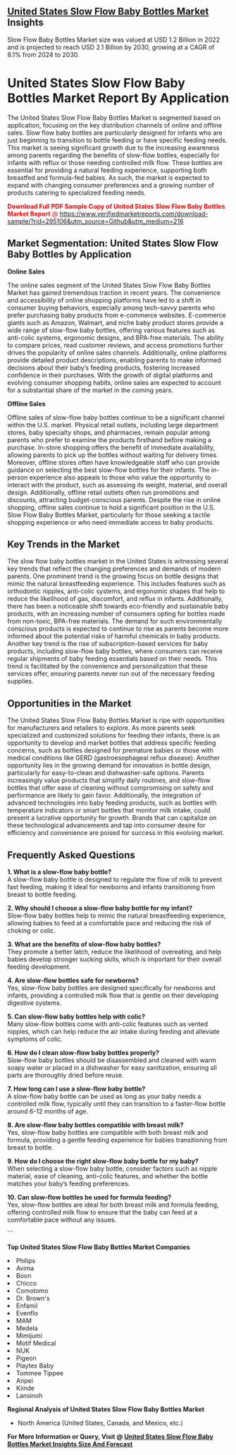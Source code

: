 <h2><a href="https://www.verifiedmarketreports.com/download-sample/?rid=295106&amp;utm_source=Github&amp;utm_medium=216" target="_blank">United States Slow Flow Baby Bottles Market</a> Insights</h2><p>Slow Flow Baby Bottles Market size was valued at USD 1.2 Billion in 2022 and is projected to reach USD 2.1 Billion by 2030, growing at a CAGR of 8.1% from 2024 to 2030.</p><p><h1>United States Slow Flow Baby Bottles Market Report By Application</h1><p>The United States Slow Flow Baby Bottles Market is segmented based on application, focusing on the key distribution channels of online and offline sales. Slow flow baby bottles are particularly designed for infants who are just beginning to transition to bottle feeding or have specific feeding needs. This market is seeing significant growth due to the increasing awareness among parents regarding the benefits of slow-flow bottles, especially for infants with reflux or those needing controlled milk flow. These bottles are essential for providing a natural feeding experience, supporting both breastfed and formula-fed babies. As such, the market is expected to expand with changing consumer preferences and a growing number of products catering to specialized feeding needs.</p><p><p><span class=""><span style="color: #ff0000;"><strong>Download Full PDF Sample Copy of United States Slow Flow Baby Bottles Market Report</strong> @ </span><a href="https://www.verifiedmarketreports.com/download-sample/?rid=295106&amp;utm_source=Github&amp;utm_medium=216" target="_blank">https://www.verifiedmarketreports.com/download-sample/?rid=295106&amp;utm_source=Github&amp;utm_medium=216</a></span></p></p><h2>Market Segmentation: United States Slow Flow Baby Bottles by Application</h2><p><strong>Online Sales</strong></p><p>The online sales segment of the United States Slow Flow Baby Bottles Market has gained tremendous traction in recent years. The convenience and accessibility of online shopping platforms have led to a shift in consumer buying behaviors, especially among tech-savvy parents who prefer purchasing baby products from e-commerce websites. E-commerce giants such as Amazon, Walmart, and niche baby product stores provide a wide range of slow-flow baby bottles, offering various features such as anti-colic systems, ergonomic designs, and BPA-free materials. The ability to compare prices, read customer reviews, and access promotions further drives the popularity of online sales channels. Additionally, online platforms provide detailed product descriptions, enabling parents to make informed decisions about their baby’s feeding products, fostering increased confidence in their purchases. With the growth of digital platforms and evolving consumer shopping habits, online sales are expected to account for a substantial share of the market in the coming years.</p><p><strong>Offline Sales</strong></p><p>Offline sales of slow-flow baby bottles continue to be a significant channel within the U.S. market. Physical retail outlets, including large department stores, baby specialty shops, and pharmacies, remain popular among parents who prefer to examine the products firsthand before making a purchase. In-store shopping offers the benefit of immediate availability, allowing parents to pick up the bottles without waiting for delivery times. Moreover, offline stores often have knowledgeable staff who can provide guidance on selecting the best slow-flow bottles for their infants. The in-person experience also appeals to those who value the opportunity to interact with the product, such as assessing its weight, material, and overall design. Additionally, offline retail outlets often run promotions and discounts, attracting budget-conscious parents. Despite the rise in online shopping, offline sales continue to hold a significant position in the U.S. Slow Flow Baby Bottles Market, particularly for those seeking a tactile shopping experience or who need immediate access to baby products.</p><h2>Key Trends in the Market</h2><p>The slow flow baby bottles market in the United States is witnessing several key trends that reflect the changing preferences and demands of modern parents. One prominent trend is the growing focus on bottle designs that mimic the natural breastfeeding experience. This includes features such as orthodontic nipples, anti-colic systems, and ergonomic shapes that help to reduce the likelihood of gas, discomfort, and reflux in infants. Additionally, there has been a noticeable shift towards eco-friendly and sustainable baby products, with an increasing number of consumers opting for bottles made from non-toxic, BPA-free materials. The demand for such environmentally conscious products is expected to continue to rise as parents become more informed about the potential risks of harmful chemicals in baby products. Another key trend is the rise of subscription-based services for baby products, including slow-flow baby bottles, where consumers can receive regular shipments of baby feeding essentials based on their needs. This trend is facilitated by the convenience and personalization that these services offer, ensuring parents never run out of the necessary feeding supplies.</p><h2>Opportunities in the Market</h2><p>The United States Slow Flow Baby Bottles Market is ripe with opportunities for manufacturers and retailers to explore. As more parents seek specialized and customized solutions for feeding their infants, there is an opportunity to develop and market bottles that address specific feeding concerns, such as bottles designed for premature babies or those with medical conditions like GERD (gastroesophageal reflux disease). Another opportunity lies in the growing demand for innovation in bottle design, particularly for easy-to-clean and dishwasher-safe options. Parents increasingly value products that simplify daily routines, and slow-flow bottles that offer ease of cleaning without compromising on safety and performance are likely to gain favor. Additionally, the integration of advanced technologies into baby feeding products, such as bottles with temperature indicators or smart bottles that monitor milk intake, could present a lucrative opportunity for growth. Brands that can capitalize on these technological advancements and tap into consumer desire for efficiency and convenience are poised for success in this evolving market.</p><h2>Frequently Asked Questions</h2><p><strong>1. What is a slow-flow baby bottle?</strong><br> A slow-flow baby bottle is designed to regulate the flow of milk to prevent fast feeding, making it ideal for newborns and infants transitioning from breast to bottle feeding.</p><p><strong>2. Why should I choose a slow-flow baby bottle for my infant?</strong><br> Slow-flow baby bottles help to mimic the natural breastfeeding experience, allowing babies to feed at a comfortable pace and reducing the risk of choking or colic.</p><p><strong>3. What are the benefits of slow-flow baby bottles?</strong><br> They promote a better latch, reduce the likelihood of overeating, and help babies develop stronger sucking skills, which is important for their overall feeding development.</p><p><strong>4. Are slow-flow bottles safe for newborns?</strong><br> Yes, slow-flow baby bottles are designed specifically for newborns and infants, providing a controlled milk flow that is gentle on their developing digestive systems.</p><p><strong>5. Can slow-flow baby bottles help with colic?</strong><br> Many slow-flow bottles come with anti-colic features such as vented nipples, which can help reduce the air intake during feeding and alleviate symptoms of colic.</p><p><strong>6. How do I clean slow-flow baby bottles properly?</strong><br> Slow-flow baby bottles should be disassembled and cleaned with warm soapy water or placed in a dishwasher for easy sanitization, ensuring all parts are thoroughly dried before reuse.</p><p><strong>7. How long can I use a slow-flow baby bottle?</strong><br> A slow-flow baby bottle can be used as long as your baby needs a controlled milk flow, typically until they can transition to a faster-flow bottle around 6-12 months of age.</p><p><strong>8. Are slow-flow baby bottles compatible with breast milk?</strong><br> Yes, slow-flow baby bottles are compatible with both breast milk and formula, providing a gentle feeding experience for babies transitioning from breast to bottle.</p><p><strong>9. How do I choose the right slow-flow baby bottle for my baby?</strong><br> When selecting a slow-flow baby bottle, consider factors such as nipple material, ease of cleaning, anti-colic features, and whether the bottle matches your baby’s feeding preferences.</p><p><strong>10. Can slow-flow bottles be used for formula feeding?</strong><br> Yes, slow-flow bottles are ideal for both breast milk and formula feeding, offering controlled milk flow to ensure that the baby can feed at a comfortable pace without any issues.</p>```</p><p><strong>Top United States Slow Flow Baby Bottles Market Companies</strong></p><div data-test-id=""><p><li>Philips</li><li> Avima</li><li> Boon</li><li> Chicco</li><li> Comotomo</li><li> Dr. Brown's</li><li> Enfamil</li><li> Evenflo</li><li> MAM</li><li> Medela</li><li> Mimijumi</li><li> Motif Medical</li><li> NUK</li><li> Pigeon</li><li> Playtex Baby</li><li> Tommee Tippee</li><li> Anpei</li><li> Kiinde</li><li> Lansinoh</li></p><div><strong>Regional Analysis of&nbsp;United States Slow Flow Baby Bottles Market</strong></div><ul><li dir="ltr"><p dir="ltr">North America&nbsp;(United States, Canada, and Mexico, etc.)</p></li></ul><p><strong>For More Information or Query, Visit @&nbsp;</strong><strong><a href="https://www.verifiedmarketreports.com/product/slow-flow-baby-bottles-market/?utm_source=Github&amp;utm_medium=216" target="_blank">United States Slow Flow Baby Bottles Market Insights Size And Forecast</a></strong></p></div>
